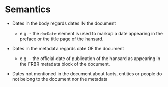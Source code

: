 # Semantics #

  * Dates in the body regards dates IN the document
    * e.g. - the `docDate` element is used to markup a date appearing in the preface or the title page of the hansard.

  * Dates in the metadata regards date OF the document
    * e.g. - the official date of publication of the hansard as appearing in the FRBR metadata block of the document.

  * Dates not mentioned in the document about facts, entities or people do not belong to the document nor the metadata


